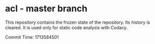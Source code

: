 # acl - master branch

This repository contains the frozen state of the repository.
Its history is cleared. It is used only for static code
analysis with Codacy.

Commit Time: 1713584501